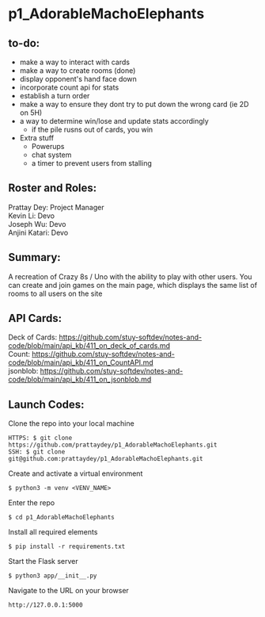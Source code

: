 # p1_AdorableMachoElephants
## to-do:
- make a way to interact with cards
- make a way to create rooms (done)
- display opponent's hand face down
- incorporate count api for stats
- establish a turn order
- make a way to ensure they dont try to put down the wrong card (ie 2D on 5H)
- a way to determine win/lose and update stats accordingly
    - if the pile rusns out of cards, you win 
- Extra stuff
    * Powerups
    * chat system
    * a timer to prevent users from stalling

## Roster and Roles:
Prattay Dey:  Project Manager  
Kevin Li:  Devo  
Joseph Wu:  Devo  
Anjini Katari:  Devo
## Summary:
A recreation of Crazy 8s / Uno with the ability to play with other users. You can create and join games on the main page, which displays the same list of rooms to all users on the site

## API Cards:
Deck of Cards: https://github.com/stuy-softdev/notes-and-code/blob/main/api_kb/411_on_deck_of_cards.md  
Count: https://github.com/stuy-softdev/notes-and-code/blob/main/api_kb/411_on_CountAPI.md  
jsonblob: https://github.com/stuy-softdev/notes-and-code/blob/main/api_kb/411_on_jsonblob.md

## Launch Codes:
Clone the repo into your local machine
```
HTTPS: $ git clone https://github.com/prattaydey/p1_AdorableMachoElephants.git
SSH: $ git clone git@github.com:prattaydey/p1_AdorableMachoElephants.git
```
Create and activate a virtual environment
```
$ python3 -m venv <VENV_NAME>
```
Enter the repo
```
$ cd p1_AdorableMachoElephants
```
Install all required elements
```
$ pip install -r requirements.txt
```
Start the Flask server
```
$ python3 app/__init__.py
```
Navigate to the URL on your browser
```
http://127.0.0.1:5000
```
